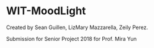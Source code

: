 # WIT-MoodLight
Created by Sean Guillen, LizMary Mazzarella, Zeily Perez.

Submission for Senior Project 2018 for Prof. Mira Yun
